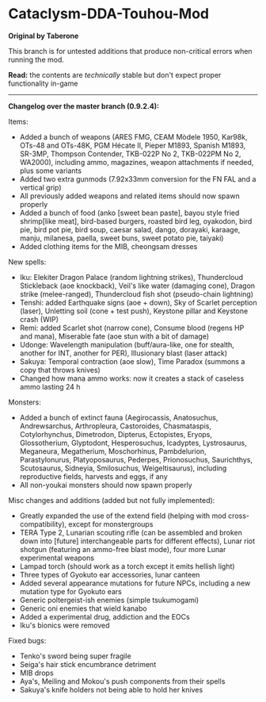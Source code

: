 # Cataclysm-DDA-Touhou-Mod
**Original by Taberone**

This branch is for untested additions that produce non-critical errors when running the mod.

**Read:** the contents are *technically* stable but don't expect proper functionality in-game

----

**Changelog over the master branch (0.9.2.4):**

Items:
* Added a bunch of weapons (ARES FMG, CEAM Mòdele 1950, Kar98k, OTs-48 and OTs-48K, PGM Hécate II, Pieper M1893, Spanish M1893, SR-3MP, Thompson Contender, TKB-022P No 2, TKB-022PM No 2, WA2000), including ammo, magazines, weapon attachments if needed, plus some variants
* Added two extra gunmods (7.92x33mm conversion for the FN FAL and a vertical grip)
* All previously added weapons and related items should now spawn properly
* Added a bunch of food (anko [sweet bean paste], bayou style fried shrimp[like meat], bird-based burgers, roasted bird leg, oyakodon, bird pie, bird pot pie, bird soup, caesar salad, dango, dorayaki, karaage, manju, milanesa, paella, sweet buns, sweet potato pie, taiyaki)
* Added clothing items for the MIB, cheongsam dresses

New spells:
* Iku: Elekiter Dragon Palace (random lightning strikes), Thundercloud Stickleback (aoe knockback), Veil's like water (damaging cone), Dragon strike (melee-ranged), Thundercloud fish shot (pseudo-chain lightning)
* Tenshi: added Earthquake signs (aoe + down), Sky of Scarlet perception (laser), Unletting soil (cone + test push), Keystone pillar and Keystone crash (WIP)
* Remi: added Scarlet shot (narrow cone), Consume blood (regens HP and mana), Miserable fate (aoe stun with a bit of damage)
* Udonge: Wavelength manipulation (buff/aura-like, one for stealth, another for INT, another for PER), Illusionary blast (laser attack)
* Sakuya: Temporal contraction (aoe slow), Time Paradox (summons a copy that throws knives)
* Changed how mana ammo works: now it creates a stack of caseless ammo lasting 24 h

Monsters:
* Added a bunch of extinct fauna (Aegirocassis, Anatosuchus, Andrewsarchus, Arthropleura, Castoroides, Chasmataspis, Cotylorhynchus, Dimetrodon, Dipterus, Ectopistes, Eryops, Glossotherium, Glyptodont, Hesperosuchus, Icadyptes, Lystrosaurus, Meganeura, Megatherium, Moschorhinus, Pambdelurion, Parastylonurus, Platyoposaurus, Pederpes, Prionosuchus, Saurichthys, Scutosaurus, Sidneyia, Smilosuchus, Weigeltisaurus), including reproductive fields, harvests and eggs, if any
* All non-youkai monsters should now spawn properly

Misc changes and additions (added but not fully implemented):
* Greatly expanded the use of the extend field (helping with mod cross-compatibility), except for monstergroups
* TERA Type 2, Lunarian scouting rifle (can be assembled and broken down into [future] interchangeable parts for different effects), Lunar riot shotgun (featuring an ammo-free blast mode), four more Lunar experimental weapons
* Lampad torch (should work as a torch except it emits hellish light)
* Three types of Gyokuto ear accessories, lunar canteen
* Added several appearance mutations for future NPCs, including a new mutation type for Gyokuto ears
* Generic poltergeist-ish enemies (simple tsukumogami)
* Generic oni enemies that wield kanabo
* Added a experimental drug, addiction and the EOCs
* Iku's bionics were removed

Fixed bugs:
* Tenko's sword being super fragile
* Seiga's hair stick encumbrance detriment
* MIB drops
* Aya's, Meiling and Mokou's push components from their spells
* Sakuya's knife holders not being able to hold her knives

